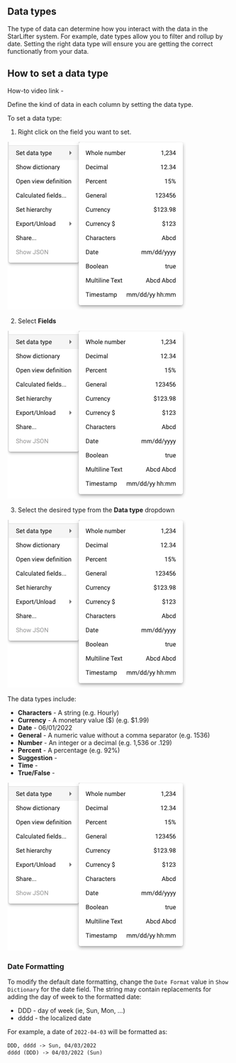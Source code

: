 ## Data types
The type of data can determine how you interact with the data in the StarLifter system. For example, date types allow you to filter and rollup by date. Setting the right data type will ensure you are getting the correct functionatly from your data.

## How to set a data type
How-to video link - 

Define the kind of data in each column by setting the data type.  

To set a data type:
1.  Right click on the field you want to set.

<img src="../assets/datatype.png"  style="width:403px" class="border"></img>

2.  Select **Fields**

<img src="../assets/datatype.png"  style="width:403px" class="border"></img> 

3.  Select the desired type from the **Data type** dropdown

<img src="../assets/datatype.png"  style="width:403px" class="border"></img> 


The data types include:
* **Characters** - A string (e.g. Hourly)
* **Currency** - A monetary value ($) (e.g. $1.99)
* **Date** - 06/01/2022
* **General** - A numeric value without a comma separator (e.g. 1536)
* **Number** - An integer or a decimal (e.g. 1,536 or .129)
* **Percent** - A percentage (e.g. 92%)
* **Suggestion** - 
* **Time** - 
* **True/False** -



<img src="../assets/datatype.png"  style="width:403px" class="border"></img> 

### Date Formatting
To modify the default date formatting, change the `Date Format` value in `Show Dictionary` for the date field.  The string may contain replacements for adding the day of week to the formatted date:

* DDD - day of week (ie, Sun, Mon, ...)
* dddd - the localized date

For example, a date of `2022-04-03` will be formatted as:

```
DDD, dddd -> Sun, 04/03/2022
dddd (DDD) -> 04/03/2022 (Sun)
```
